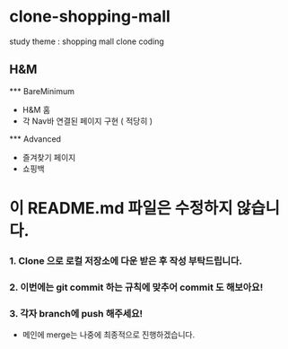 # clone-shopping-mall
study theme : shopping mall clone coding

## H&M 
*** BareMinimum
  * H&M 홈
  * 각 Nav바 연결된 페이지 구현 ( 적당히 )

*** Advanced
  * 즐겨찾기 페이지
  * 쇼핑백

# 이 README.md 파일은 수정하지 않습니다. 

### 1. Clone 으로 로컬 저장소에 다운 받은 후 작성 부탁드립니다. 
### 2. 이번에는 git commit 하는 규칙에 맞추어 commit 도 해보아요!
### 3. 각자 branch에 push 해주세요! 
  * 메인에 merge는 나중에 최종적으로 진행하겠습니다.

